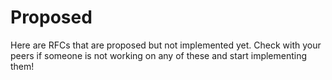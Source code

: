# Proposed

Here are RFCs that are proposed but not implemented yet.
Check with your peers if someone is not working on any of these
and start implementing them!
